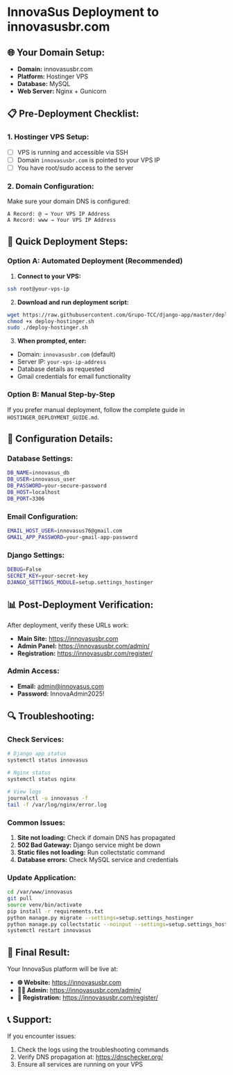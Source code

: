# InnovaSus Deployment to innovasusbr.com

## 🌐 **Your Domain Setup:**

- **Domain:** innovasusbr.com
- **Platform:** Hostinger VPS
- **Database:** MySQL
- **Web Server:** Nginx + Gunicorn

## 📋 **Pre-Deployment Checklist:**

### 1. **Hostinger VPS Setup:**

- [ ] VPS is running and accessible via SSH
- [ ] Domain `innovasusbr.com` is pointed to your VPS IP
- [ ] You have root/sudo access to the server

### 2. **Domain Configuration:**

Make sure your domain DNS is configured:

```
A Record: @ → Your VPS IP Address
A Record: www → Your VPS IP Address
```

## 🚀 **Quick Deployment Steps:**

### **Option A: Automated Deployment (Recommended)**

1. **Connect to your VPS:**

```bash
ssh root@your-vps-ip
```

2. **Download and run deployment script:**

```bash
wget https://raw.githubusercontent.com/Grupo-TCC/django-app/master/deploy-hostinger.sh
chmod +x deploy-hostinger.sh
sudo ./deploy-hostinger.sh
```

3. **When prompted, enter:**

- Domain: `innovasusbr.com` (default)
- Server IP: `your-vps-ip-address`
- Database details as requested
- Gmail credentials for email functionality

### **Option B: Manual Step-by-Step**

If you prefer manual deployment, follow the complete guide in `HOSTINGER_DEPLOYMENT_GUIDE.md`.

## 🔧 **Configuration Details:**

### **Database Settings:**

```bash
DB_NAME=innovasus_db
DB_USER=innovasus_user
DB_PASSWORD=your-secure-password
DB_HOST=localhost
DB_PORT=3306
```

### **Email Configuration:**

```bash
EMAIL_HOST_USER=innovasus76@gmail.com
GMAIL_APP_PASSWORD=your-gmail-app-password
```

### **Django Settings:**

```bash
DEBUG=False
SECRET_KEY=your-secret-key
DJANGO_SETTINGS_MODULE=setup.settings_hostinger
```

## 📊 **Post-Deployment Verification:**

After deployment, verify these URLs work:

- **Main Site:** https://innovasusbr.com
- **Admin Panel:** https://innovasusbr.com/admin/
- **Registration:** https://innovasusbr.com/register/

### **Admin Access:**

- **Email:** admin@innovasus.com
- **Password:** InnovaAdmin2025!

## 🔍 **Troubleshooting:**

### **Check Services:**

```bash
# Django app status
systemctl status innovasus

# Nginx status
systemctl status nginx

# View logs
journalctl -u innovasus -f
tail -f /var/log/nginx/error.log
```

### **Common Issues:**

1. **Site not loading:** Check if domain DNS has propagated
2. **502 Bad Gateway:** Django service might be down
3. **Static files not loading:** Run collectstatic command
4. **Database errors:** Check MySQL service and credentials

### **Update Application:**

```bash
cd /var/www/innovasus
git pull
source venv/bin/activate
pip install -r requirements.txt
python manage.py migrate --settings=setup.settings_hostinger
python manage.py collectstatic --noinput --settings=setup.settings_hostinger
systemctl restart innovasus
```

## 🎯 **Final Result:**

Your InnovaSus platform will be live at:

- **🌐 Website:** https://innovasusbr.com
- **👨‍💼 Admin:** https://innovasusbr.com/admin/
- **📝 Registration:** https://innovasusbr.com/register/

## 📞 **Support:**

If you encounter issues:

1. Check the logs using the troubleshooting commands
2. Verify DNS propagation at: https://dnschecker.org/
3. Ensure all services are running on your VPS
